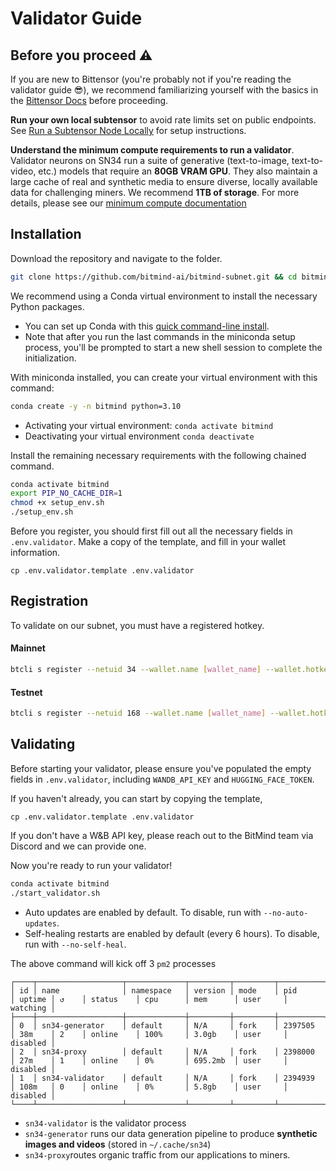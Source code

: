 # Validator Guide

## Before you proceed ⚠️

If you are new to Bittensor (you're probably not if you're reading the validator guide 😎), we recommend familiarizing yourself with the basics in the [Bittensor Docs](https://docs.bittensor.com/) before proceeding.

**Run your own local subtensor** to avoid rate limits set on public endpoints. See [Run a Subtensor Node Locally](https://github.com/opentensor/subtensor/blob/main/docs/running-subtensor-locally.md#compiling-your-own-binary) for setup instructions.

**Understand the minimum compute requirements to run a validator**. Validator neurons on SN34 run a suite of generative (text-to-image, text-to-video, etc.) models that require an **80GB VRAM GPU**. They also maintain a large cache of real and synthetic media to ensure diverse, locally available data for challenging miners. We recommend **1TB of storage**. For more details, please see our [minimum compute documentation](../min_compute.yml)

## Installation

Download the repository and navigate to the folder.
```bash
git clone https://github.com/bitmind-ai/bitmind-subnet.git && cd bitmind-subnet
```

We recommend using a Conda virtual environment to install the necessary Python packages.
- You can set up Conda with this [quick command-line install](https://docs.anaconda.com/free/miniconda/#quick-command-line-install). 
- Note that after you run the last commands in the miniconda setup process, you'll be prompted to start a new shell session to complete the initialization. 

With miniconda installed, you can create your virtual environment with this command:

```bash
conda create -y -n bitmind python=3.10
```

- Activating your virtual environment: `conda activate bitmind`
- Deactivating your virtual environment `conda deactivate`

Install the remaining necessary requirements with the following chained command. 
```bash
conda activate bitmind
export PIP_NO_CACHE_DIR=1
chmod +x setup_env.sh 
./setup_env.sh
```

Before you register, you should first fill out all the necessary fields in `.env.validator`. Make a copy of the template, and fill in your wallet information. 

```
cp .env.validator.template .env.validator
```

## Registration

To validate on our subnet, you must have a registered hotkey.

#### Mainnet

```bash
btcli s register --netuid 34 --wallet.name [wallet_name] --wallet.hotkey [wallet.hotkey] --subtensor.network finney
```

#### Testnet

```bash
btcli s register --netuid 168 --wallet.name [wallet_name] --wallet.hotkey [wallet.hotkey] --subtensor.network test
```


## Validating

Before starting your validator, please ensure you've populated the empty fields in `.env.validator`, including `WANDB_API_KEY` and `HUGGING_FACE_TOKEN`.

If you haven't already, you can start by copying the template,
```
cp .env.validator.template .env.validator
```

If you don't have a W&B API key, please reach out to the BitMind team via Discord and we can provide one. 

Now you're ready to run your validator!

```bash
conda activate bitmind
./start_validator.sh
```

- Auto updates are enabled by default. To disable, run with `--no-auto-updates`.
- Self-healing restarts are enabled by default (every 6 hours). To disable, run with `--no-self-heal`.


The above command will kick off 3 `pm2` processes
```
┌────┬───────────────────┬─────────────┬─────────┬─────────┬──────────┬────────┬──────┬───────────┬──────────┬──────────┬──────────┬──────────┐
│ id │ name              │ namespace   │ version │ mode    │ pid      │ uptime │ ↺    │ status    │ cpu      │ mem      │ user     │ watching │
├────┼───────────────────┼─────────────┼─────────┼─────────┼──────────┼────────┼──────┼───────────┼──────────┼──────────┼──────────┼──────────┤
│ 0  │ sn34-generator    │ default     │ N/A     │ fork    │ 2397505  │ 38m    │ 2    │ online    │ 100%     │ 3.0gb    │ user     │ disabled │
│ 2  │ sn34-proxy        │ default     │ N/A     │ fork    │ 2398000  │ 27m    │ 1    │ online    │ 0%       │ 695.2mb  │ user     │ disabled │
│ 1  │ sn34-validator    │ default     │ N/A     │ fork    │ 2394939  │ 108m   │ 0    │ online    │ 0%       │ 5.8gb    │ user     │ disabled │
└────┴───────────────────┴─────────────┴─────────┴─────────┴──────────┴────────┴──────┴───────────┴──────────┴──────────┴──────────┴──────────┘
```
- `sn34-validator` is the validator process
- `sn34-generator` runs our data generation pipeline to produce **synthetic images and videos** (stored in `~/.cache/sn34`)
- `sn34-proxy`routes organic traffic from our applications to miners. 
